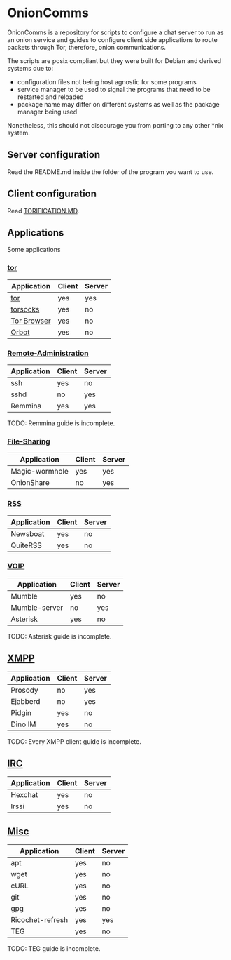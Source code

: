 # OnionComms

OnionComms is a repository for scripts to configure a chat server to run as an onion service and guides to configure client side applications to route packets through Tor, therefore, onion communications.

The scripts are posix compliant but they were built for Debian and derived systems due to:
- configuration files not being host agnostic for some programs
- service manager to be used to signal the programs that need to be restarted and reloaded
- package name may differ on different systems as well as the package manager being used

Nonetheless, this should not discourage you from porting to any other *nix system.

## Server configuration

Read the README.md inside the folder of the program you want to use.

## Client configuration

Read [TORIFICATION.MD](https://github.com/nyxnor/onioncomms/blob/main/TORIFICATION.md).

## Applications

Some applications

### [tor](tor)

Application|Client|Server
-|-|-
[tor](tor#tor)|yes|yes
[torsocks](tor#torsocks)|yes|no
[Tor Browser](tor#tor-browser)|yes|no
[Orbot](tor#orbot)|yes|no

### [Remote-Administration](remote-administration)

Application|Client|Server
-|-|-
ssh|yes|no
sshd|no|yes
Remmina|yes|yes

TODO: Remmina guide is incomplete.

### [File-Sharing](file-sharing)

Application|Client|Server
-|-|-
Magic-wormhole|yes|yes
OnionShare|no|yes

### [RSS](rss)

Application|Client|Server
-|-|-
Newsboat|yes|no
QuiteRSS|yes|no

### [VOIP](voip)

Application|Client|Server
-|-|-
Mumble|yes|no|
Mumble-server|no|yes|
Asterisk|yes|no|

TODO: Asterisk guide is incomplete.

## [XMPP](voip)

Application|Client|Server
-|-|-
Prosody|no|yes|
Ejabberd|no|yes|
Pidgin|yes|no|
Dino IM|yes|no|

TODO: Every XMPP client guide is incomplete.

## [IRC](irc)

Application|Client|Server
-|-|-
Hexchat|yes|no|
Irssi|yes|no|

## [Misc](misc)

Application|Client|Server
-|-|-
apt|yes|no|
wget|yes|no|
cURL|yes|no|
git|yes|no|
gpg|yes|no|
Ricochet-refresh|yes|yes|
TEG|yes|no|

TODO: TEG guide is incomplete.